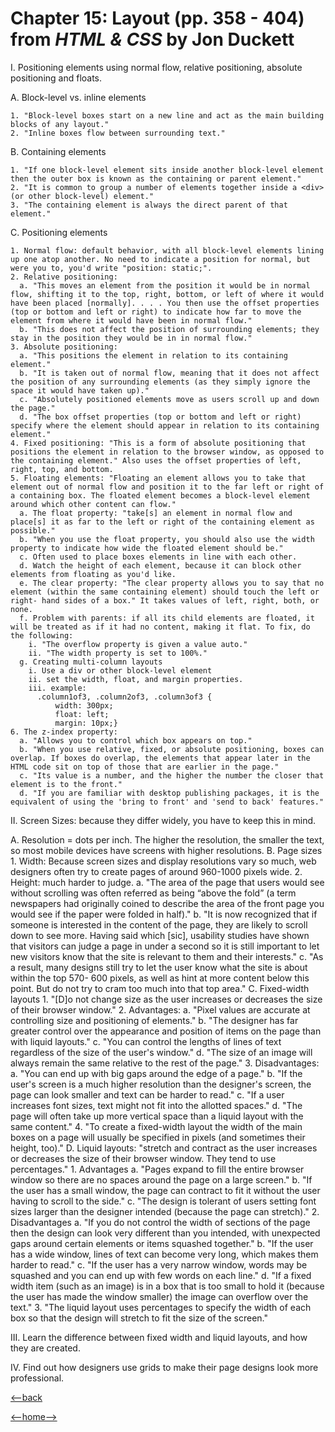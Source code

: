 
# Chapter 15: Layout (pp. 358 - 404) from _HTML & CSS_ by Jon Duckett

I. Positioning elements using normal flow, relative positioning, absolute positioning and floats.

  A. Block-level vs. inline elements

    1. "Block-level boxes start on a new line and act as the main building blocks of any layout."
    2. "Inline boxes flow between surrounding text."
  
  B. Containing elements

    1. "If one block-level element sits inside another block-level element then the outer box is known as the containing or parent element."
    2. "It is common to group a number of elements together inside a <div> (or other block-level) element."
    3. "The containing element is always the direct parent of that element."
  
  C. Positioning elements

    1. Normal flow: default behavior, with all block-level elements lining up one atop another. No need to indicate a position for normal, but were you to, you'd write "position: static;". 
    2. Relative positioning: 
      a. "This moves an element from the position it would be in normal flow, shifting it to the top, right, bottom, or left of where it would have been placed [normally]. . . . You then use the offset properties (top or bottom and left or right) to indicate how far to move the element from where it would have been in normal flow."
      b. "This does not affect the position of surrounding elements; they stay in the position they would be in in normal flow."
    3. Absolute positioning: 
      a. "This positions the element in relation to its containing element."
      b. "It is taken out of normal flow, meaning that it does not affect the position of any surrounding elements (as they simply ignore the space it would have taken up)."
      c. "Absolutely positioned elements move as users scroll up and down the page."
      d. "The box offset properties (top or bottom and left or right) specify where the element should appear in relation to its containing element."
    4. Fixed positioning: "This is a form of absolute positioning that positions the element in relation to the browser window, as opposed to the containing element." Also uses the offset properties of left, right, top, and bottom.
    5. Floating elements: "Floating an element allows you to take that element out of normal flow and position it to the far left or right of a containing box. The floated element becomes a block-level element around which other content can flow."
      a. The float property: "take[s] an element in normal flow and place[s] it as far to the left or right of the containing element as possible."
      b. "When you use the float property, you should also use the width property to indicate how wide the floated element should be."
      c. Often used to place boxes elements in line with each other.
      d. Watch the height of each element, because it can block other elements from floating as you'd like. 
      e. The clear property: "The clear property allows you to say that no element (within the same containing element) should touch the left or right- hand sides of a box." It takes values of left, right, both, or none.
      f. Problem with parents: if all its child elements are floated, it will be treated as if it had no content, making it flat. To fix, do the following:
        i. "The overflow property is given a value auto."
        ii. "The width property is set to 100%."
      g. Creating multi-column layouts
        i. Use a div or other block-level element
        ii. set the width, float, and margin properties. 
        iii. example:
          .column1of3, .column2of3, .column3of3 {
              width: 300px;
              float: left;
              margin: 10px;}
    6. The z-index property:
      a. "Allows you to control which box appears on top."
      b. "When you use relative, fixed, or absolute positioning, boxes can overlap. If boxes do overlap, the elements that appear later in the HTML code sit on top of those that are earlier in the page."
      c. "Its value is a number, and the higher the number the closer that element is to the front."
      d. "If you are familiar with desktop publishing packages, it is the equivalent of using the 'bring to front' and 'send to back' features."

II. Screen Sizes: because they differ widely, you have to keep this in mind.

  A. Resolution = dots per inch. The higher the resolution, the smaller the text, so most mobile devices have screens with higher resolutions.
  B. Page sizes
    1. Width: Because screen sizes and display resolutions vary so much, web designers often try to create pages of around 960-1000 pixels wide.
    2. Height: much harder to judge.
      a. "The area of the page that users would see without scrolling was often referred as being “above the fold” (a term newspapers had originally coined to describe the area of the front page you would see if the paper were folded in half)."
      b. "It is now recognized that if someone is interested in the content of the page, they are likely to scroll down to see more. Having said which [sic], usability studies have shown that visitors can judge a page in under a second so it is still important to let new visitors know that the site is relevant to them and their interests."
      c. "As a result, many designs still try to let the user know what the site is about within the top 570- 600 pixels, as well as hint at more content below this point. But do not try to cram too much into that top area."
    C. Fixed-width layouts
      1. "[D]o not change size as the user increases or decreases the size of their browser window."
      2. Advantages:
        a. "Pixel values are accurate at controlling size and positioning of elements."
        b. "The designer has far greater control over the appearance and position of items on the page than with liquid layouts."
        c. "You can control the lengths of lines of text regardless of the size of the user's window."
        d. "The size of an image will always remain the same relative to the rest of the page."
      3. Disadvantages:
        a. "You can end up with big gaps around the edge of a page."
        b. "If the user's screen is a much higher resolution than the designer's screen, the page can look smaller and text can be harder to read."
        c. "If a user increases font sizes, text might not fit into the allotted spaces."
        d. "The page will often take up more vertical space than a liquid layout with the same content."
      4. "To create a fixed-width layout the width of the main boxes on a page will usually be specified in pixels (and sometimes their height, too)."
    D. Liquid layouts: "stretch and contract as the user increases or decreases the size of their browser window. They tend to use percentages."
      1. Advantages
        a. "Pages expand to fill the entire browser window so there are no spaces around the page on a large screen."
        b. "If the user has a small window, the page can contract to fit it without the user having to scroll to the side."
        c. "The design is tolerant of users setting font sizes larger than the designer intended (because the page can stretch)."
      2. Disadvantages
        a. "If you do not control the width of sections of the page then the design can look very different than you intended, with unexpected gaps around certain elements or items squashed together."
        b. "If the user has a wide window, lines of text can become very long, which makes them harder to read."
        c. "If the user has a very narrow window, words may be squashed and you can end up with few words on each line."
        d. "If a fixed width item (such as an image) is in a box that is too small to hold it (because the user has made the window smaller) the image can overflow over the text."
      3. "The liquid layout uses percentages to specify the width of each box so that the design will stretch to fit the size of the screen."

III. Learn the difference between fixed width and liquid layouts, and how they are created.

IV. Find out how designers use grids to make their page designs look more professional.

[<--back](201week2.md)

[<--home-->](../../README.md)
